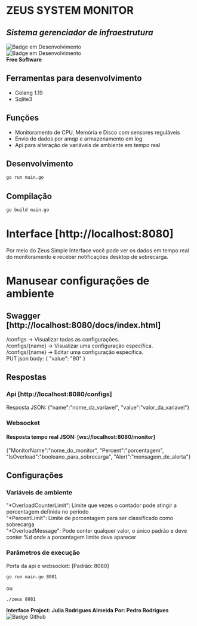 # ZEUS SYSTEM MONITOR
## _Sistema gerenciador de infraestrutura_
![Badge em Desenvolvimento](http://img.shields.io/static/v1?label=STATUS&message=EM%20DESENVOLVIMENTO&color=GREEN&style=for-the-badge)</br>
![Badge em Desenvolvimento](http://img.shields.io/static/v1?label=LICENÇA&message=MIT&color=GREEN&style=for-the-badge)</br>
**Free Software**
## Ferramentas para desenvolvimento
- Golang 1.19
- Sqlite3
## Funções
- Monitoramento de CPU, Memória e Disco com sensores reguláveis
- Envio de dados por amqp e armazenamento em log
- Api para alteração de variáveis de ambiente em tempo real
## Desenvolvimento
```sh
go run main.go
```
## Compilação
```sh
go build main.go
```
# Interface [http://localhost:8080]
Por meio do Zeus Simple Interface você pode ver os dados em tempo real do monitoramento e receber notificações desktop de sobrecarga. 
# Manusear configurações de ambiente
## Swagger [http://localhost:8080/docs/index.html]
/configs -> Visualizar todas as configurações.</br>
/configs/{name} -> Visualizar uma configuração específica.</br>
/configs/{name} -> Editar uma configuração específica.</br>
PUT json body: { "value": "90" }
## Respostas
### Api [http://localhost:8080/configs]
Resposta JSON:
{"name":"nome_da_variavel", "value":"valor_da_variavel"}
### Websocket 
#### Resposta tempo real JSON: [ws://localhost:8080/monitor]
{"MonitorName":"nome_do_monitor", "Percent":"porcentagem", "IsOverload":"booleano_para_sobrecarga", "Alert":"mensagem_de_alerta"}
## Configurações
### Variáveis de ambiente
"*OverloadCounterLimit": Limite que vezes o contador pode atingir a porcentagem definida no período</br>
"*PercentLimit": Limite de porcentagem para ser classificado como sobrecarga</br>
"*OverloadMessage": Pode conter qualquer valor, o único padrão e deve conter %d onde a porcentagem limite deve aparecer</br>
### Parâmetros de execução
Porta da api e websocket: [Padrão: 8080]
```sh
go run main.go 8081
```
ou
```sh
./zeus 8081
```
**Interface Project: Julia Rodrigues Almeida**
**Por: Pedro Rodrigues**
![Badge Github](https://img.shields.io/github/followers/PedroRodrigues-dev?style=social)
